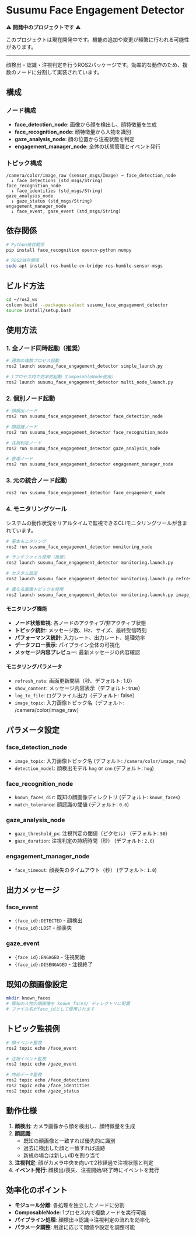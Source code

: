 # Susumu Face Engagement Detector

⚠️ **開発中のプロジェクトです** ⚠️

このプロジェクトは現在開発中です。機能の追加や変更が頻繁に行われる可能性があります。

---

顔検出・認識・注視判定を行うROS2パッケージです。効率的な動作のため、複数のノードに分割して実装されています。

## 構成

### ノード構成
- **face_detection_node**: 画像から顔を検出し、顔特徴量を生成
- **face_recognition_node**: 顔特徴量から人物を識別
- **gaze_analysis_node**: 顔の位置から注視状態を判定
- **engagement_manager_node**: 全体の状態管理とイベント発行

### トピック構成
```
/camera/color/image_raw (sensor_msgs/Image) → face_detection_node
  ↓ face_detections (std_msgs/String)
face_recognition_node
  ↓ face_identities (std_msgs/String)
gaze_analysis_node
  ↓ gaze_status (std_msgs/String)
engagement_manager_node
  ↓ face_event, gaze_event (std_msgs/String)
```

## 依存関係

```bash
# Python依存関係
pip install face_recognition opencv-python numpy

# ROS2依存関係
sudo apt install ros-humble-cv-bridge ros-humble-sensor-msgs
```

## ビルド方法

```bash
cd ~/ros2_ws
colcon build --packages-select susumu_face_engagement_detector
source install/setup.bash
```

## 使用方法

### 1. 全ノード同時起動（推奨）

```bash
# 通常の複数プロセス起動
ros2 launch susumu_face_engagement_detector simple_launch.py

# 1プロセス内で効率的起動（ComposableNode使用）
ros2 launch susumu_face_engagement_detector multi_node_launch.py
```

### 2. 個別ノード起動

```bash
# 顔検出ノード
ros2 run susumu_face_engagement_detector face_detection_node

# 顔認識ノード
ros2 run susumu_face_engagement_detector face_recognition_node

# 注視判定ノード
ros2 run susumu_face_engagement_detector gaze_analysis_node

# 管理ノード
ros2 run susumu_face_engagement_detector engagement_manager_node
```

### 3. 元の統合ノード起動

```bash
ros2 run susumu_face_engagement_detector face_engagement_node
```

### 4. モニタリングツール

システムの動作状況をリアルタイムで監視できるCLIモニタリングツールが含まれています。

```bash
# 基本モニタリング
ros2 run susumu_face_engagement_detector monitoring_node

# ランチファイル使用（推奨）
ros2 launch susumu_face_engagement_detector monitoring.launch.py

# カスタム設定
ros2 launch susumu_face_engagement_detector monitoring.launch.py refresh_rate:=0.5 show_content:=false log_to_file:=true

# 異なる画像トピックを使用
ros2 launch susumu_face_engagement_detector monitoring.launch.py image_topic:=/image
```

#### モニタリング機能
- **ノード状態監視**: 各ノードのアクティブ/非アクティブ状態
- **トピック統計**: メッセージ数、Hz、サイズ、最終受信時刻
- **パフォーマンス統計**: 入力レート、出力レート、処理効率
- **データフロー表示**: パイプライン全体の可視化
- **メッセージ内容プレビュー**: 最新メッセージの内容確認

#### モニタリングパラメータ
- `refresh_rate`: 画面更新間隔（秒、デフォルト: 1.0）
- `show_content`: メッセージ内容表示（デフォルト: true）
- `log_to_file`: ログファイル出力（デフォルト: false）
- `image_topic`: 入力画像トピック名（デフォルト: /camera/color/image_raw）

## パラメータ設定

### face_detection_node
- `image_topic`: 入力画像トピック名 (デフォルト: `/camera/color/image_raw`)
- `detection_model`: 顔検出モデル `hog` or `cnn` (デフォルト: `hog`)

### face_recognition_node
- `known_faces_dir`: 既知の顔画像ディレクトリ (デフォルト: `known_faces`)
- `match_tolerance`: 顔認識の閾値 (デフォルト: `0.6`)

### gaze_analysis_node
- `gaze_threshold_px`: 注視判定の閾値（ピクセル） (デフォルト: `50`)
- `gaze_duration`: 注視判定の持続時間（秒） (デフォルト: `2.0`)

### engagement_manager_node
- `face_timeout`: 顔喪失のタイムアウト（秒） (デフォルト: `1.0`)

## 出力メッセージ

### face_event
- `{face_id}:DETECTED` - 顔検出
- `{face_id}:LOST` - 顔喪失

### gaze_event
- `{face_id}:ENGAGED` - 注視開始
- `{face_id}:DISENGAGED` - 注視終了

## 既知の顔画像設定

```bash
mkdir known_faces
# 既知の人物の顔画像を known_faces/ ディレクトリに配置
# ファイル名がface_idとして使用されます
```

## トピック監視例

```bash
# 顔イベント監視
ros2 topic echo /face_event

# 注視イベント監視
ros2 topic echo /gaze_event

# 内部データ監視
ros2 topic echo /face_detections
ros2 topic echo /face_identities
ros2 topic echo /gaze_status
```

## 動作仕様

1. **顔検出**: カメラ画像から顔を検出し、顔特徴量を生成
2. **顔認識**: 
   - 既知の顔画像と一致すれば優先的に識別
   - 過去に検出した顔と一致すれば追跡
   - 新規の場合は新しいIDを割り当て
3. **注視判定**: 顔がカメラ中央を向いて2秒経過で注視状態と判定
4. **イベント発行**: 顔検出/喪失、注視開始/終了時にイベントを発行

## 効率化のポイント

- **モジュール分離**: 各処理を独立したノードに分割
- **ComposableNode**: 1プロセス内で複数ノードを実行可能
- **パイプライン処理**: 顔検出→認識→注視判定の流れを効率化
- **パラメータ調整**: 用途に応じて閾値や設定を調整可能